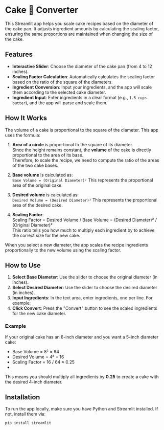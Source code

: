 # Cake 🍰 Converter

This Streamlit app helps you scale cake recipes based on the diameter of the cake pan. It adjusts ingredient amounts by calculating the scaling factor, ensuring the same proportions are maintained when changing the size of the cake.

## Features

- **Interactive Slider**: Choose the diameter of the cake pan (from 4 to 12 inches).
- **Scaling Factor Calculation**: Automatically calculates the scaling factor based on the ratio of the square of the diameters.
- **Ingredient Conversion**: Input your ingredients, and the app will scale them according to the selected cake diameter.
- **Ingredient Input**: Enter ingredients in a clear format (e.g., `1.5 cups butter`), and the app will parse and scale them.

## How It Works

The volume of a cake is proportional to the square of the diameter. This app uses the formula:

1. **Area of a circle** is proportional to the square of its diameter.  
   Since the height remains constant, the **volume** of the cake is directly proportional to the area of its base.  
   Therefore, to scale the recipe, we need to compute the ratio of the areas of the two cake bases.

2. **Base volume** is calculated as:  
   ```Base Volume = (Original Diameter)²```
   This represents the proportional area of the original cake.

3. **Desired volume** is calculated as:  
   ```Desired Volume = (Desired Diameter)²``` 
   This represents the proportional area of the desired cake.

4. **Scaling Factor**:  
   Scaling Factor = Desired Volume / Base Volume = (Desired Diameter)² / (Original Diameter)²  
   This ratio tells you how much to multiply each ingredient by to achieve the correct size for the new cake.

When you select a new diameter, the app scales the recipe ingredients proportionally to the new volume using the scaling factor.

## How to Use

1. **Select Base Diameter**: Use the slider to choose the original diameter (in inches).
2. **Select Desired Diameter**: Use the slider to choose the desired diameter (in inches).
3. **Input Ingredients**: In the text area, enter ingredients, one per line. For example:
4. **Click Convert**: Press the "Convert" button to see the scaled ingredients for the new cake diameter.

### Example
If your original cake has an 8-inch diameter and you want a 5-inch diameter cake:
- Base Volume = 8² = 64
- Desired Volume = 4² = 16
- Scaling Factor = 16 / 64 ≈ 0.25
- 
This means you should multiply all ingredients by **0.25** to create a cake with the desired 4-inch diameter.

## Installation

To run the app locally, make sure you have Python and Streamlit installed. If not, install them via:

```bash
pip install streamlit
